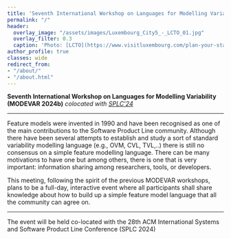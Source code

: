 ```yaml
---
title: 'Seventh International Workshop on Languages for Modelling Variability (MODEVAR@SPLC 2024)<br><span style="font-size: 60%;">Luxembourg. September 2024</span>'
permalink: "/"
header:
  overlay_image: "/assets/images/Luxembourg_City5_-_LCTO_01.jpg"
  overlay_filter: 0.3
  caption: 'Photo: [LCTO](https://www.visitluxembourg.com/plan-your-stay/practical-information)'
author_profile: true
classes: wide
redirect_from:
- "/about/"
- "/about.html"
---
```


**Seventh International Workshop on Languages for Modelling Variability (MODEVAR 2024b)**
*colocated with [SPLC'24](https://2024.splc.net)*


---
Feature models were invented in 1990 and have been recognised as one of the main contributions to the Software Product Line community. Although there have been several attempts to establish and study a sort of standard variability modelling language (e.g., OVM, CVL, TVL,..) there is still no consensus on a simple feature modelling language. There can be many motivations to have one but among others, there is one that is very important: information sharing among researchers, tools, or developers. 

This meeting, following the spirit of the previous MODEVAR workshops, plans to be a full-day, interactive event where all participants shall share knowledge about how to build up a simple feature model language that all the community can agree on.

---
The event will be held co-located with the 28th ACM International Systems and Software Product Line Conference (SPLC 2024)


